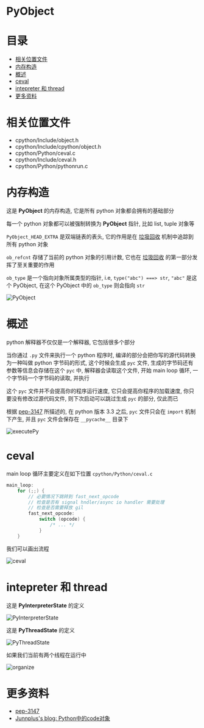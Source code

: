 # PyObject

# 目录

* [相关位置文件](#相关位置文件)
* [内存构造](#内存构造)
* [概述](#概述)
* [ceval](#ceval)
* [intepreter 和 thread](#intepreter-和-thread)
* [更多资料](#更多资料)

# 相关位置文件

* cpython/Include/object.h
* cpython/Include/cpython/object.h
* cpython/Python/ceval.c
* cpython/Include/ceval.h
* cpython/Python/pythonrun.c

# 内存构造

这是 **PyObject** 的内存构造, 它是所有 python 对象都会拥有的基础部分

每一个 python 对象都可以被强制转换为 **PyObject** 指针, 比如 list, tuple 对象等

`PyObject_HEAD_EXTRA` 是双端链表的表头, 它的作用是在 [垃圾回收](https://github.com/zpoint/CPython-Internals/blob/master/Interpreter/gc/gc_cn.md) 机制中追踪到所有 python 对象

`ob_refcnt` 存储了当前的 python 对象的引用计数, 它也在 [垃圾回收](https://github.com/zpoint/CPython-Internals/blob/master/Interpreter/gc/gc_cn.md) 的第一部分发挥了至关重要的作用

`ob_type` 是一个指向对象所属类型的指针, i.e, `type("abc") ===> str`, `"abc"` 是这个 PyObject, 在这个 PyObject 中的 `ob_type` 则会指向 `str`

![PyObject](https://github.com/zpoint/CPython-Internals/blob/master/Interpreter/pyobject/PyObject.png)

# 概述

python 解释器不仅仅是一个解释器, 它包括很多个部分

当你通过 `.py` 文件来执行一个 python 程序时, 编译的部分会把你写的源代码转换为一种叫做 python 字节码的形式, 这个时候会生成 `pyc` 文件, 生成的字节码还有参数等信息会存储在这个 `pyc` 中, 解释器会读取这个文件, 开始 main loop 循环, 一个字节码一个字节码的读取, 并执行

这个 `pyc` 文件并不会提高你的程序运行速度, 它只会提高你程序的加载速度, 你只要没有修改过源代码文件, 则下次启动可以跳过生成 `pyc` 的部分, 仅此而已

根据 [pep-3147](https://www.python.org/dev/peps/pep-3147/) 所描述的, 在 python 版本 3.3 之后, `pyc` 文件只会在 `import` 机制下产生, 并且 `pyc` 文件会保存在 `__pycache__` 目录下

![executePy](https://github.com/zpoint/CPython-Internals/blob/master/Interpreter/pyobject/executePy.png)

# ceval

main loop 循环主要定义在如下位置 `cpython/Python/ceval.c`

```c
main_loop:
    for (;;) {
    	// 必要情况下跳转到 fast_next_opcode
    	// 检查是否有 signal hndler/async io handler 需要处理
        // 检查是否需要释放 gil
		fast_next_opcode:
            switch (opcode) {
                /* ... */
            }
    }

```

我们可以画出流程

![ceval](https://github.com/zpoint/CPython-Internals/blob/master/Interpreter/pyobject/ceval.png)

# intepreter 和 thread

这是 **PyInterpreterState** 的定义

![PyInterpreterState](https://github.com/zpoint/CPython-Internals/blob/master/Interpreter/pyobject/PyInterpreterState.png)

这是 **PyThreadState** 的定义

![PyThreadState](https://github.com/zpoint/CPython-Internals/blob/master/Interpreter/pyobject/PyThreadState.png)

如果我们当前有两个线程在运行中

![organize](https://github.com/zpoint/CPython-Internals/blob/master/Interpreter/pyobject/organize.png)

# 更多资料
* [pep-3147](https://www.python.org/dev/peps/pep-3147/)
* [Junnplus's blog: Python中的code对象](https://github.com/Junnplus/blog/issues/16)